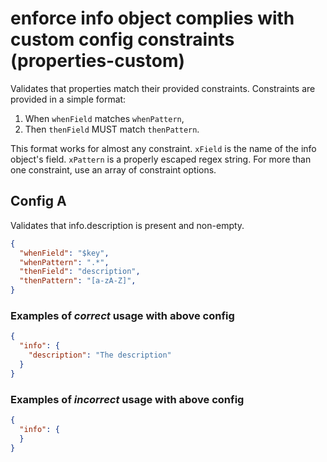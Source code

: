 # enforce info object complies with custom config constraints (properties-custom)

Validates that properties match their provided constraints. Constraints are provided in a simple format:

1. When `whenField` matches `whenPattern`,
2. Then `thenField` MUST match `thenPattern`.

This format works for almost any constraint.  `xField` is the name of the info object's field. `xPattern` is a properly escaped regex string. For more than one constraint, use an array of constraint options.

## Config A

Validates that info.description is present and non-empty.

```json
{
  "whenField": "$key",
  "whenPattern": ".*",
  "thenField": "description",
  "thenPattern": "[a-zA-Z]",
}
```

### Examples of *correct* usage with above config

```json
{
  "info": {
    "description": "The description"
  }
}
```

### Examples of *incorrect* usage with above config

```json
{
  "info": {
  }
}
```
